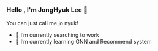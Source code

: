 ### Hello , I'm JongHyuk Lee 👋

You can just call me jo nyuk! 

- 🔭 I’m currently searching to work
- 🌱 I’m currently learning GNN and Recommend system
